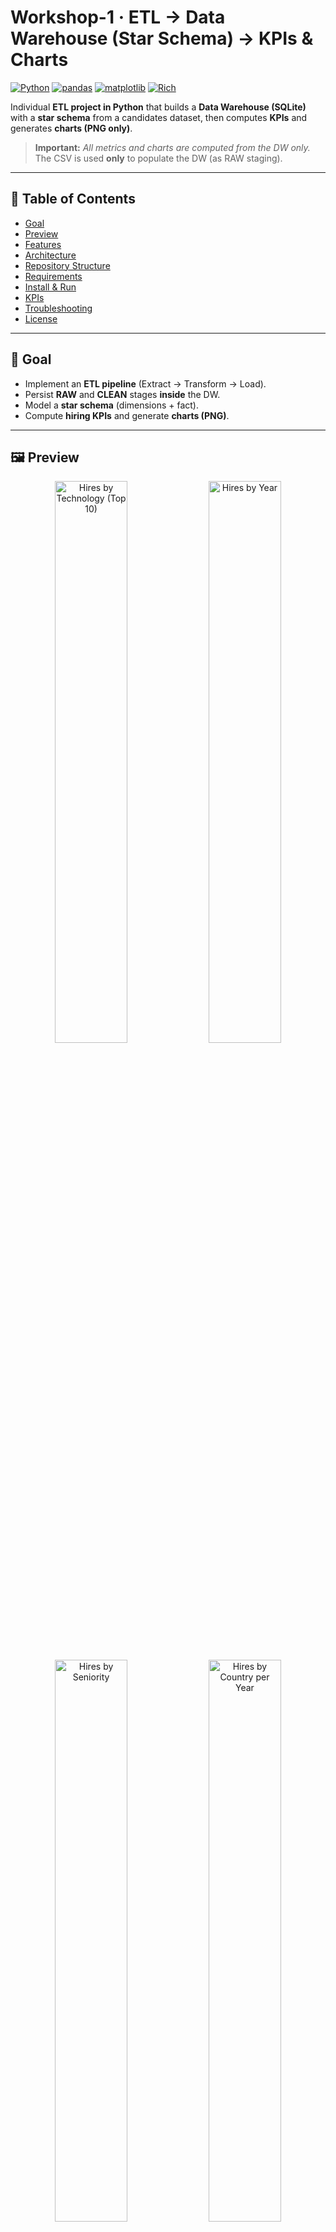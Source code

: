 # Workshop-1 · ETL → Data Warehouse (Star Schema) → KPIs & Charts

[![Python](https://img.shields.io/badge/Python-3.10%2B-3776AB)](https://www.python.org/)
[![pandas](https://img.shields.io/badge/pandas-2.x-150458)](https://pandas.pydata.org/)
[![matplotlib](https://img.shields.io/badge/matplotlib-3.x-11557c)](https://matplotlib.org/)
[![Rich](https://img.shields.io/badge/Rich-Console_Formatting-3fb950)](https://github.com/Textualize/rich)

Individual **ETL project in Python** that builds a **Data Warehouse (SQLite)** with a **star schema** from a candidates dataset, then computes **KPIs** and generates **charts (PNG only)**.

> **Important:** *All metrics and charts are computed from the DW only.*  
> The CSV is used **only** to populate the DW (as RAW staging).

---

## 🧭 Table of Contents
- [Goal](#goal)
- [Preview](#preview)
- [Features](#features)
- [Architecture](#architecture)
- [Repository Structure](#repository-structure)
- [Requirements](#requirements)
- [Install & Run](#install--run)
- [KPIs](#kpis)
- [Troubleshooting](#troubleshooting)
- [License](#license)

---

## 🎯 Goal
- Implement an **ETL pipeline** (Extract → Transform → Load).
- Persist **RAW** and **CLEAN** stages **inside** the DW.
- Model a **star schema** (dimensions + fact).
- Compute **hiring KPIs** and generate **charts (PNG)**.

---

## 🖼️ Preview

<p align="center">
  <img src="visuals/contrataciones_tecnologia.png" alt="Hires by Technology (Top 10)" width="48%" />
  <img src="visuals/contrataciones_anio.png" alt="Hires by Year" width="48%" />
</p>
<p align="center">
  <img src="visuals/contrataciones_seniority.png" alt="Hires by Seniority" width="48%" />
  <img src="visuals/contrataciones_pais_anio.png" alt="Hires by Country per Year" width="48%" />
</p>

> The `visuals/` folder is generated by `main.py` and contains all PNG charts.

---

## ✨ Features
- **DW-driven**: KPIs/charts query **SQLite** (not the CSV).
- **RAW staging** in DW: exact CSV snapshot (`RawCandidates`).
- **CLEAN** in DW: normalized and typed (`CleanCandidates`).
- **Star schema**: `Dim*` + `FactHires`.
- **Console KPIs** with **Rich**.
- **Charts** as **PNG** (Matplotlib) → `visuals/`.

---

## 🏗️ Architecture

### Data Flow
```mermaid
flowchart LR
  A[CSV: data/candidates.csv]
  B[RawCandidates (DW)]
  C[CleanCandidates (DW)]
  D[DimCandidate]
  E[DimTechnology]
  F[DimCountry]
  G[DimDate]
  H[FactHires]
  I[KPIs (SQL)]
  J[Charts (PNG)]

  A -->|Extract| B
  B -->|Transform| C
  C --> D
  C --> E
  C --> F
  C --> G
  D --> H
  E --> H
  F --> H
  G --> H
  H --> I
  H --> J
````

### Star Schema (ER)

```mermaid
erDiagram
  DIMCANDIDATE ||--o{ FACTHIRES : candidate_id
  DIMTECHNOLOGY ||--o{ FACTHIRES : technology_id
  DIMCOUNTRY ||--o{ FACTHIRES : country_id
  DIMDATE ||--o{ FACTHIRES : date_id

  DIMCANDIDATE {
    int    candidate_id PK
    string first_name
    string last_name
    string email
    string seniority
    int    yoe
  }

  DIMTECHNOLOGY {
    int    technology_id PK
    string technology
  }

  DIMCOUNTRY {
    int    country_id PK
    string country
  }

  DIMDATE {
    int    date_id PK
    string full_date
    int    year
    int    month
    int    day
  }

  FACTHIRES {
    int   fact_id PK
    int   candidate_id FK
    int   technology_id FK
    int   country_id FK
    int   date_id FK
    float code_challenge_score
    float technical_interview_score
    int   hired
  }
```

---

## 📁 Repository Structure

```
workshop1_etl/
├─ data/
│  └─ candidates.csv          # (NOT committed) — only to populate the DW
├─ dw/
│  └─ workshop1_dw.sqlite     # (generated) — the SQLite DW
├─ sql/
│  └─ queries.sql
├─ src/
│  ├─ __init__.py
│  ├─ extract.py              # CSV → DataFrame
│  ├─ transform.py            # normalize/derive → CLEAN schema
│  └─ load.py                 # RAW/CLEAN/STAR loaders (SQLite)
├─ visuals/                   # PNG charts (Matplotlib)
├─ main.py                    # Orchestrates: CSV→RAW→CLEAN→STAR → KPIs/PNG
├─ requirements.txt
├─ .gitignore
└─ README.md
```

---

## ✅ Requirements

* **Python 3.10+**
* Install:

  ```bash
  pip install -r requirements.txt
  ```

  (Uses: `pandas`, `matplotlib`, `rich`)

---

## ⚙️ Install & Run

```bash
# optional venv
python -m venv .venv
# Windows: .venv\Scripts\Activate.ps1
# macOS/Linux: source .venv/bin/activate

pip install -r requirements.txt

# place semicolon-separated CSV:
#   data/candidates.csv
python main.py
```

Outputs:

* DW at `dw/workshop1_dw.sqlite`
* KPIs (console, via Rich)
* PNG charts in `visuals/`

> CSV schema and details: see `data/README.md`.

---

## 📊 KPIs (DW only)

1. **Hires by technology** — Hires, Total, Rate %
2. **Hires by year** — Hires, Total, Rate %
3. **Hires by seniority** — Hires, Total, Rate %
4. **Hires by country (per year)** — Trend for US/Brazil/Colombia/Ecuador
5. **Hiring rate by country (%)** — Country ranking
6. **Average scores (Hired vs Not)** — Code Challenge & Interview

---

## 🛠️ Troubleshooting

* **CSV delimiter** must be `;` and **encoding** UTF-8.
* **Dates**: `YYYY-MM-DD`.
* **Windows line-endings notice** (`LF → CRLF`): harmless.
* **`database is locked`**: close any app using the `.sqlite` and rerun.

---

## 📜 License

MIT © 2025 — ShadowBlack33
